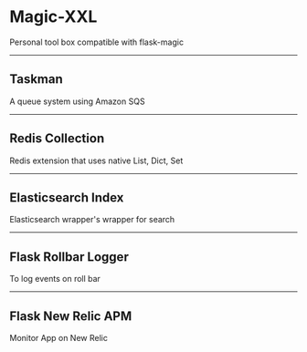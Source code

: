 # Magic-XXL

Personal tool box compatible with flask-magic

---

## Taskman

A queue system using Amazon SQS

---

## Redis Collection

Redis extension that uses native List, Dict, Set


---

## Elasticsearch Index

Elasticsearch wrapper's wrapper for search 

--- 

## Flask Rollbar Logger

To log events on roll bar

---

## Flask New Relic APM

Monitor App on New Relic 

